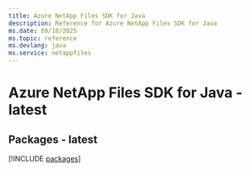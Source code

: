 ```yaml
---
title: Azure NetApp Files SDK for Java
description: Reference for Azure NetApp Files SDK for Java
ms.date: 09/18/2025
ms.topic: reference
ms.devlang: java
ms.service: netappfiles
---
```

# Azure NetApp Files SDK for Java - latest
## Packages - latest
[!INCLUDE [packages](netapp-files-index.md)]